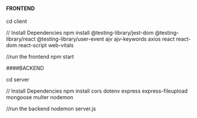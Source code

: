 #### FRONTEND 

cd client


// Install Dependencies
npm install @testing-library/jest-dom @testing-library/react @testing-library/user-event ajv ajv-keywords axios react react-dom react-script web-vitals

//run the frontend
npm start


####BACKEND 

cd server 

// Install Dependencies
npm install cors dotenv express express-fileupload  mongoose multer nodemon

//run the backend
nodemon server.js
